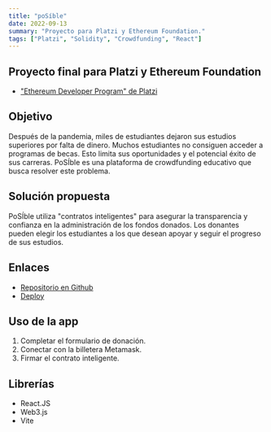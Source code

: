 ```yaml
---
title: "poSíble"
date: 2022-09-13
summary: "Proyecto para Platzi y Ethereum Foundation."
tags: ["Platzi", "Solidity", "Crowdfunding", "React"]
---
```


## Proyecto final para Platzi y Ethereum Foundation
- ["Ethereum Developer Program" de Platzi](https://platzi.com/blog/inicia-el-ethereum-developer-program-en-platzi/)

## Objetivo

Después de la pandemia, miles de estudiantes dejaron sus estudios superiores por falta de dinero. Muchos estudiantes no consiguen acceder a programas de becas. Esto limita sus oportunidades y el potencial éxito de sus carreras. PoSÍble es una plataforma de crowdfunding educativo que busca resolver este problema.

## Solución propuesta

PoSÍble utiliza "contratos inteligentes" para asegurar la transparencia y confianza en la administración de los fondos donados. Los donantes pueden elegir los estudiantes a los que desean apoyar y seguir el progreso de sus estudios.

## Enlaces
- [Repositorio en Github](https://github.com/Redf0xD/poSIble)
- [Deploy](https://posible-eth.vercel.app/)

## Uso de la app
1. Completar el formulario de donación.
2. Conectar con la billetera Metamask.
3. Firmar el contrato inteligente.

## Librerías
- React.JS
- Web3.js
- Vite
